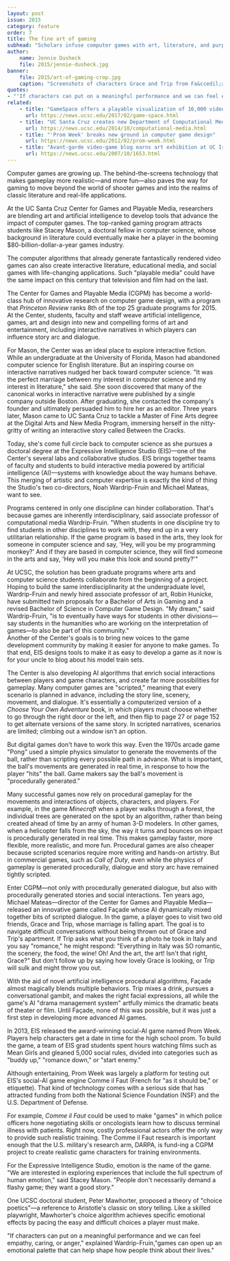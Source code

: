 ```yaml
---
layout: post
issue: 2015
category: feature
order: 7
title: The fine art of gaming
subhead: "Scholars infuse computer games with art, literature, and purpose"
author:
    name: Jennie Dusheck
    file: 2015/jennie-dusheck.jpg
banner:
    file: 2015/art-of-gaming-crop.jpg
    caption: "Screenshots of characters Grace and Trip from Fa&ccedil;ade, the first fully realized interactive drama created by Michael Mateas, director of the Center for Games and Playable Media, and Andrew Stern, a programmer analyst at UCSC. This computer game was a research experiment in electronic narrative that integrated art and artificial intelligence technologies."
quotes:
- "'If characters can put on a meaningful performance and we can feel empathy, caring , or anger,' explained Wardrip-Fruin, 'games can open up an emotional palette that can help shape how people think about their lives.'"
related:
    - title: "GameSpace offers a playable visualization of 16,000 videogames"
      url: https://news.ucsc.edu/2017/02/game-space.html
    - title: "UC Santa Cruz creates new Department of Computational Media"
      url: https://news.ucsc.edu/2014/10/computational-media.html
    - title: "'Prom Week' breaks new ground in computer game design"
      url: https://news.ucsc.edu/2012/02/prom-week.html
    - title: "Avant-garde video-game blog earns art exhibition at UC Irvine's Beall Center"
      url: https://news.ucsc.edu/2007/10/1653.html
---
```


Computer games are growing up. The behind-the-screens technology that makes gameplay more realistic&mdash;and more fun&mdash;also paves the way for gaming to move beyond the world of shooter games and into the realms of classic literature and real-life applications.

At the UC Santa Cruz Center for Games and Playable Media, researchers are blending art and artificial intelligence to develop tools that advance the impact of computer games. The top-ranked gaming program attracts students like Stacey Mason, a doctoral fellow in computer science, whose background in literature could eventually make her a player in the booming $80-billion-dollar-a-year games industry.

The computer algorithms that already generate fantastically rendered video games can also create interactive literature, educational media, and social games with life-changing applications. Such "playable media" could have the same impact on this century that television and film had on the last.

The Center for Games and Playable Media (CGPM) has become a world-class hub of innovative research on computer game design, with a program that _Princeton Review_ ranks 8th of the top 25 graduate programs for 2015. At the Center, students, faculty and staff weave artificial intelligence, games, art and design into new and compelling forms of art and entertainment, including interactive narratives in which players can influence story arc and dialogue.

For Mason, the Center was an ideal place to explore interactive fiction. While an undergraduate at the University of Florida, Mason had abandoned computer science for English literature. But an inspiring course on interactive narratives nudged her back toward computer science. "It was the perfect marriage between my interest in computer science and my interest in literature," she said. She soon discovered that many of the canonical works in interactive narrative were published by a single company outside Boston. After graduating, she contacted the company's founder and ultimately persuaded him to hire her as an editor. Three years later, Mason came to UC Santa Cruz to tackle a Master of Fine Arts degree at the Digital Arts and New Media Program, immersing herself in the nitty-gritty of writing an interactive story called Between the Cracks.

Today, she's come full circle back to computer science as she pursues a doctoral degree at the Expressive Intelligence Studio (EIS)&mdash;one of the Center's several labs and collaborative studios. EIS brings together teams of faculty and students to build interactive media powered by artificial intelligence (AI)&mdash;systems with knowledge about the way humans behave. This merging of artistic and computer expertise is exactly the kind of thing the Studio's two co-directors, Noah Wardrip-Fruin and Michael Mateas, want to see.

Programs centered in only one discipline can hinder collaboration. That's because games are inherently interdisciplinary, said associate professor of computational media Wardrip-Fruin. "When students in one discipline try to find students in other disciplines to work with, they end up in a very utilitarian relationship. If the game program is based in the arts, they look for someone in computer science and say, 'Hey, will you be my programming monkey?' And if they are based in computer science, they will find someone in the arts and say, 'Hey will you make this look and sound pretty?'"

At UCSC, the solution has been graduate programs where arts and computer science students collaborate from the beginning of a project. Hoping to build the same interdisciplinarity at the undergraduate level, Wardrip-Fruin and newly hired associate professor of art, Robin Hunicke, have submitted twin proposals for a Bachelor of Arts in Gaming and a revised Bachelor of Science in Computer Game Design. "My dream," said Wardrip-Fruin, "is to eventually have ways for students in other divisions&mdash;say students in the humanities who are working on the interpretation of games&mdash;to also be part of this community."  
Another of the Center's goals is to bring new voices to the game development community by making it easier for anyone to make games. To that end, EIS designs tools to make it as easy to develop a game as it now is for your uncle to blog about his model train sets.

The Center is also developing AI algorithms that enrich social interactions between players and game characters, and create far more possibilities for gameplay. Many computer games are "scripted," meaning that every scenario is planned in advance, including the story line, scenery, movement, and dialogue. It's essentially a computerized version of a _Choose Your Own Adventure_ book, in which players must choose whether to go through the right door or the left, and then flip to page 27 or page 152 to get alternate versions of the same story. In scripted narratives, scenarios are limited; climbing out a window isn't an option.

But digital games don't have to work this way. Even the 1970s arcade game "Pong" used a simple physics simulator to generate the movements of the ball, rather than scripting every possible path in advance. What is important, the ball's movements are generated in real time, in response to how the player "hits" the ball. Game makers say the ball's movement is "procedurally generated."

Many successful games now rely on procedural gameplay for the movements and interactions of objects, characters, and players. For example, in the game _Minecraft_ when a player walks through a forest, the individual trees are generated on the spot by an algorithm, rather than being created ahead of time by an army of human 3-D modelers. In other games, when a helicopter falls from the sky, the way it turns and bounces on impact is procedurally generated in real time. This makes gameplay faster, more flexible, more realistic, and more fun. Procedural games are also cheaper because scripted scenarios require more writing and hands-on artistry. But in commercial games, such as _Call of Duty_, even while the physics of gameplay is generated procedurally, dialogue and story arc have remained tightly scripted.

Enter CGPM&mdash;not only with procedurally generated dialogue, but also with procedurally generated stories and social interactions. Ten years ago, Michael Mateas&mdash;director of the Center for Games and Playable Media&mdash;released an innovative game called Façade whose AI dynamically mixed together bits of scripted dialogue. In the game, a player goes to visit two old friends, Grace and Trip, whose marriage is falling apart. The goal is to navigate difficult conversations without being thrown out of Grace and Trip's apartment. If Trip asks what you think of a photo he took in Italy and you say "romance," he might respond: "Everything in Italy was SO romantic, the scenery, the food, the wine! Oh! And the art, the art! Isn't that right, Grace?" But don't follow up by saying how lovely Grace is looking, or Trip will sulk and might throw you out.

With the aid of novel artificial intelligence procedural algorithms, Façade almost magically blends multiple behaviors. Trip mixes a drink, pursues a conversational gambit, and makes the right facial expressions, all while the game's AI "drama management system" artfully mimics the dramatic beats of theater or film. Until Façade, none of this was possible, but it was just a first step in developing more advanced AI games.

In 2013, EIS released the award-winning social-AI game named Prom Week. Players help characters get a date in time for the high school prom. To build the game, a team of EIS grad students spent hours watching films such as Mean Girls and gleaned 5,000 social rules, divided into categories such as "buddy up," "romance down," or "start enemy."

Although entertaining, Prom Week was largely a platform for testing out EIS's social-AI game engine Comme il Faut (French for "as it should be," or etiquette). That kind of technology comes with a serious side that has attracted funding from both the National Science Foundation (NSF) and the U.S. Department of Defense.

For example, _Comme il Faut_ could be used to make "games" in which police officers hone negotiating skills or oncologists learn how to discuss terminal illness with patients. Right now, costly professional actors offer the only way to provide such realistic training. The Comme il Faut research is important enough that the U.S. military's research arm, DARPA, is fund-ing a CGPM project to create realistic game characters for training environments.

For the Expressive Intelligence Studio, emotion is the name of the game.  "We are interested in exploring experiences that include the full spectrum of human emotion," said Stacey Mason. "People don't necessarily demand a flashy game; they want a good story."

One UCSC doctoral student, Peter Mawhorter, proposed a theory of "choice poetics"&mdash;a reference to Aristotle's classic on story telling. Like a skilled playwright, Mawhorter's choice algorithm achieves specific emotional effects by pacing the easy and difficult choices a player must make.

"If characters can put on a meaningful performance and we can feel empathy, caring, or anger," explained Wardrip-Fruin,"games can open up an emotional palette that can help shape how people think about their lives."
